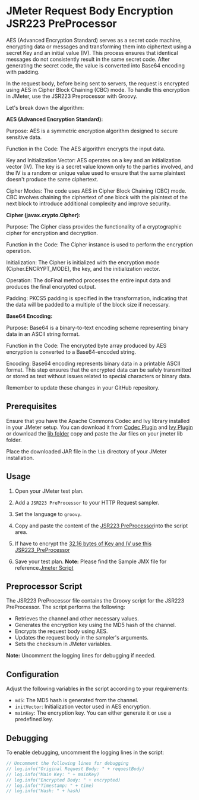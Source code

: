 # JMeter Request Body Encryption JSR223 PreProcessor

AES (Advanced Encryption Standard) serves as a secret code machine, encrypting data or messages and transforming them into ciphertext using a secret Key and an initial value (IV). This process ensures that identical messages do not consistently result in the same secret code. After generating the secret code, the value is converted into Base64 encoding with padding.

In the request body, before being sent to servers, the request is encrypted using AES in Cipher Block Chaining (CBC) mode. To handle this encryption in JMeter, use the JSR223 Preprocessor with Groovy.

Let's break down the algorithm:

**AES (Advanced Encryption Standard):**

Purpose: AES is a symmetric encryption algorithm designed to secure sensitive data.

Function in the Code: The AES algorithm encrypts the input data.

Key and Initialization Vector: AES operates on a key and an initialization vector (IV). The key is a secret value known only to the parties involved, and the IV is a random or unique value used to ensure that the same plaintext doesn't produce the same ciphertext.

Cipher Modes: The code uses AES in Cipher Block Chaining (CBC) mode. CBC involves chaining the ciphertext of one block with the plaintext of the next block to introduce additional complexity and improve security.

**Cipher (javax.crypto.Cipher):**

Purpose: The Cipher class provides the functionality of a cryptographic cipher for encryption and decryption.

Function in the Code: The Cipher instance is used to perform the encryption operation.

Initialization: The Cipher is initialized with the encryption mode (Cipher.ENCRYPT_MODE), the key, and the initialization vector.

Operation: The doFinal method processes the entire input data and produces the final encrypted output.

Padding: PKCS5 padding is specified in the transformation, indicating that the data will be padded to a multiple of the block size if necessary.

**Base64 Encoding:**

Purpose: Base64 is a binary-to-text encoding scheme representing binary data in an ASCII string format.

Function in the Code: The encrypted byte array produced by AES encryption is converted to a Base64-encoded string.

Encoding: Base64 encoding represents binary data in a printable ASCII format. This step ensures that the encrypted data can be safely transmitted or stored as text without issues related to special characters or binary data.

Remember to update these changes in your GitHub repository.

## Prerequisites

Ensure that you have the Apache Commons Codec and Ivy library installed in your JMeter setup. You can download it from [Codec Plugin](https://commons.apache.org/proper/commons-codec/download_codec.cgi) and [Ivy Plugin](https://ant.apache.org/ivy/download.cgi.) or download the [lib folder](./lib) copy and paste the Jar files on your jmeter lib folder.

Place the downloaded JAR file in the `lib` directory of your JMeter installation.

## Usage

1. Open your JMeter test plan.

2. Add a `JSR223 PreProcessor` to your HTTP Request sampler.

3. Set the language to `groovy`.

4. Copy and paste the content of the [JSR223 PreProcessor](./JSR223PreProcessor.groovy)into the script area.
5. If have to encrypt the [32,16 bytes of Key and IV use this JSR223_PreProcessor](./JSR223_PreProcessor_32_16_bytes.groovy)

6. Save your test plan.
**Note:** Please find the Sample JMX file for reference.[Jmeter Script](./MM_Encryption_AES.jmx)
## Preprocessor Script

The JSR223 PreProcessor file contains the Groovy script for the JSR223 PreProcessor. The script performs the following:

- Retrieves the channel and other necessary values.
- Generates the encryption key using the MD5 hash of the channel.
- Encrypts the request body using AES.
- Updates the request body in the sampler's arguments.
- Sets the checksum in JMeter variables.

**Note:** Uncomment the logging lines for debugging if needed.

## Configuration

Adjust the following variables in the script according to your requirements:

- `md5`: The MD5 hash is generated from the channel.
- `initVector`: Initialization vector used in AES encryption.
- `mainKey`: The encryption key. You can either generate it or use a predefined key.

## Debugging

To enable debugging, uncomment the logging lines in the script:

```groovy
// Uncomment the following lines for debugging
// log.info("Original Request Body: " + requestBody)
// log.info("Main Key: " + mainKey)
// log.info("Encrypted Body: " + encrypted)
// log.info("Timestamp: " + time)
// log.info("Hash: " + hash)
